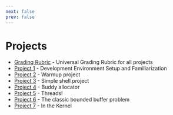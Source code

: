 ```yaml
---
next: false
prev: false
---
```

# Projects


- [Grading Rubric](grading-rubric.md) - Universal Grading Rubric for all projects
- [Project 1](p1.md) - Development Environment Setup and Familiarization
- [Project 2](p2.md) - Warmup project
- [Project 3](p3.md) - Simple shell project
- [Project 4](p4.md) - Buddy allocator
- [Project 5](p5.md) - Threads!
- [Project 6](p6.md) - The classic bounded buffer problem
- [Project 7](p7.md) - In the Kernel
